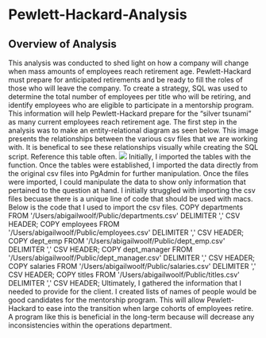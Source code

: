 # Pewlett-Hackard-Analysis
## Overview of Analysis
  This analysis was conducted to shed light on how a company will change when mass amounts of employees reach retirement age. Pewlett-Hackard must prepare for anticipated retirements and be ready to fill the roles of those who will leave the company. To create a strategy, SQL was used to determine the total number of employees per title who will be retiring, and identify employees who are eligible to participate in a mentorship program. This information will help Pewlett-Hackard prepare for the “silver tsunami” as many current employees reach retirement age.
  The first step in the analysis was to make an entity-relational diagram as seen below. This image presents the relationships between the various csv files that we are working with. It is benefical to see these relationships visually while creating the SQL script. Reference this table often.
![](Data/EmployeeDB.png)
  Initially, I imported the tables with the <CREATE TABLE> function. Once the tables were established, I imported the data directly from the original csv files into PgAdmin for further manipulation. Once the files were imported, I could manipulate the data to show only information that pertained to the question at hand. I initially struggled with importing the csv files becuase there is a unique line of code that should be used with macs. Below is the code that I used to import the csv files. 
COPY departments FROM '/Users/abigailwoolf/Public/departments.csv' DELIMITER ',' CSV HEADER;
COPY employees FROM '/Users/abigailwoolf/Public/employees.csv' DELIMITER ',' CSV HEADER;
COPY dept_emp FROM '/Users/abigailwoolf/Public/dept_emp.csv' DELIMITER ',' CSV HEADER;
COPY dept_manager FROM '/Users/abigailwoolf/Public/dept_manager.csv' DELIMITER ',' CSV HEADER;
COPY salaries FROM '/Users/abigailwoolf/Public/salaries.csv' DELIMITER ',' CSV HEADER;
COPY titles FROM '/Users/abigailwoolf/Public/titles.csv' DELIMITER ',' CSV HEADER;
  Ultimately, I gathered the information that I needed to provide for the client. I created lists of names of people would be good candidates for the mentorship program. This will allow Pewlett-Hackard to ease into the transition when large cohorts of employees retire. A program like this is beneficial in the long-term because will decrease any inconsistencies within the operations department. 



